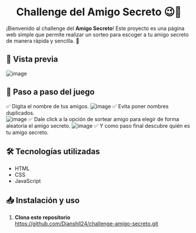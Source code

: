 <h1 align="center"> Challenge del Amigo Secreto 😉🎁 </h1>

¡Bienvenido al challenge del **Amigo Secreto**! Este proyecto es una página web simple que permite realizar un sorteo para escoger a tu amigo secreto de manera rápida y sencilla. 🎉

## 📸 Vista previa
![image](https://github.com/user-attachments/assets/6a39e736-ea1c-4511-9da2-befd420d6b58)

## 🚀 Paso a paso del juego
✅ Digita el nombre de tus amigos.
  ![image](https://github.com/user-attachments/assets/27f31dc1-9cfa-4dd8-8490-0b3b38f5415a)
✅ Evita poner nombres duplicados.  
  ![image](https://github.com/user-attachments/assets/a8f86f70-abb6-4776-9421-1669c4898595)
✅ Dale click a la opción de sortear amigo para elegir de forma aleatoria el amigo secreto.
  ![image](https://github.com/user-attachments/assets/765430e9-ad85-4be9-afa5-ff986aaea99a)
✅ Y como paso final descubre quién es tu amigo secreto.  

## 🛠️ Tecnologías utilizadas
- HTML  
- CSS
- JavaScript 

## 📥 Instalación y uso
1. **Clona este repositorio**  
    https://github.com/Dianshll24/challenge-amigo-secreto.git
